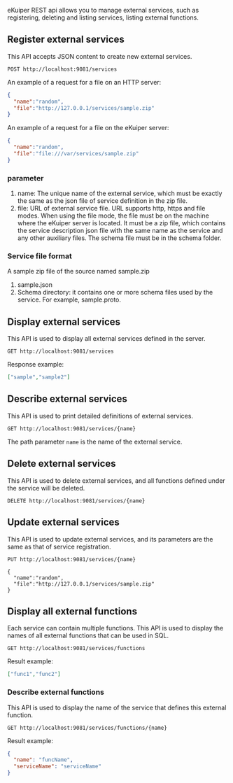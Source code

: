 eKuiper REST api allows you to manage external services, such as registering, deleting and listing services, listing external functions.

## Register external services

This API accepts JSON content to create new external services.

```shell
POST http://localhost:9081/services
```
An example of a request for a file on an HTTP server:

```json
{
  "name":"random",
  "file":"http://127.0.0.1/services/sample.zip"
}
```

An example of a request for a file on the eKuiper server:
```json
{
  "name":"random",
  "file":"file:///var/services/sample.zip"
}
```

### parameter

1. name: The unique name of the external service, which must be exactly the same as the json file of service definition in the zip file.
2. file: URL of external service file. URL supports http, https and file modes. When using the file mode, the file must be on the machine where the eKuiper server is located. It must be a zip file, which contains the service description json file with the same name as the service and any other auxiliary files. The schema file must be in the schema folder.

### Service file format
A sample zip file of the source named sample.zip
1. sample.json
2. Schema directory: it contains one or more schema files used by the service. For example, sample.proto.


## Display external services

This API is used to display all external services defined in the server.

```shell
GET http://localhost:9081/services
```

Response example:

```json
["sample","sample2"]
```

## Describe external services

This API is used to print detailed definitions of external services.

```shell
GET http://localhost:9081/services/{name}
```

The path parameter `name` is the name of the external service.

## Delete external services

This API is used to delete external services, and all functions defined under the service will be deleted.

```shell
DELETE http://localhost:9081/services/{name}
```

## Update external services

This API is used to update external services, and its parameters are the same as that of service registration.

```shell
PUT http://localhost:9081/services/{name}

{
  "name":"random",
  "file":"http://127.0.0.1/services/sample.zip"
}
```

## Display all external functions

Each service can contain multiple functions. This API is used to display the names of all external functions that can be used in SQL.

```shell
GET http://localhost:9081/services/functions
```

Result example:

```json
["func1","func2"]
```

### Describe external functions

This API is used to display the name of the service that defines this external function.

```shell
GET http://localhost:9081/services/functions/{name}
```

Result example:

```json
{
  "name": "funcName",
  "serviceName": "serviceName"
}
```